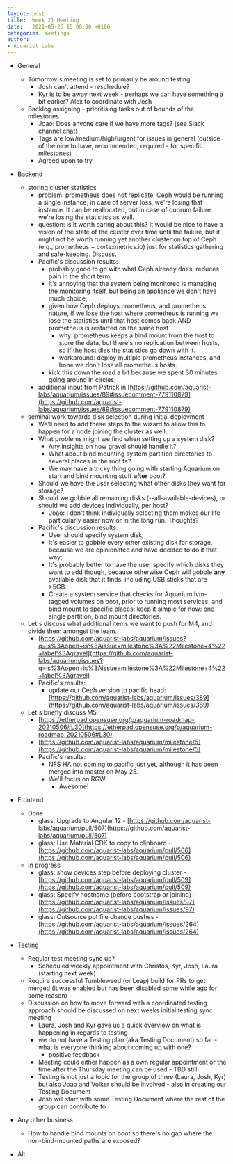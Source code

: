 ```yaml
---
layout: post
title:  Week 21 Meeting
date:   2021-05-26 15:00:00 +0100
categories: meetings
author:
- Aquarist Labs
---
```


* General
   * Tomorrow's meeting is set to primarily be around testing
       * Josh can't attend - reschedule?
       * Kyr is to be away next week - perhaps we can have something a bit
         earlier? Alex to coordinate with Josh
   * Backlog assigning - prioritising tasks out of bounds of the milestones
       * Joao: Does anyone care if we have more tags? (see Slack channel chat)
       * Tags are low/medium/high/urgent for issues in general (outside of the
         nice to have, recommended, required - for specific milestones)
       * Agreed upon to try

* Backend
   * storing cluster statistics
       * problem: prometheus does not replicate, Ceph would be running a single
         instance; in case of server loss, we're losing that instance. It can
         be reallocated, but in case of quorum failure we're losing the
         statistics as well.
       * question: is it worth caring about this? It would be nice to have a
         vision of the state of the cluster over time until the failure, but it
         might not be worth running yet another cluster on top of Ceph (e.g.,
         prometheus + cortexmetrics.io) just for statistics gathering and
         safe-keeping. Discuss.
       * Pacific's discussion results:
           * probably good to go with what Ceph already does, reduces pain in
             the short term;
           * it's annoying that the system being monitored is managing the
             monitoring itself, but being an appliance we don't have much
             choice;
           * given how Ceph deploys prometheus, and prometheus nature, if we
             lose the host where prometheus is running we lose the statistics
             until that host comes back AND prometheus is restarted on the same
             host
               * why: prometheus keeps a bind mount from the host to store the
                 data, but there's no replication between hosts, so if the host
                 dies the statistics go down with it.
               * workaround: deploy multiple prometheus instances, and hope we
                 don't lose all prometheus hosts.
           * kick this down the road a bit because we spent 30 minutes going
             around in circles;
       * additional input from Patrick in
         [https://github.com/aquarist-labs/aquarium/issues/89#issuecomment-779110879](https://github.com/aquarist-labs/aquarium/issues/89#issuecomment-779110879)
   * seminal work towards disk selection during initial deployment
       * We'll need to add these steps to the wizard to allow this to happen
         for a node joining the cluster as well.
       * What problems might we find when setting up a system disk?
           * Any insights on how gravel should handle it?
           * What about bind mounting system partition directories to several
             places in the root fs?
           * We may have a tricky thing going with starting Aquarium on start
             and bind mounting stuff **after** boot?
       * Should we have the user selecting what other disks they want for
         storage?
       * Should we gobble all remaining disks (--all-available-devices), or
         should we add devices individually, per host?
           * Joao: I don't think individually selecting them makes our life
             particularly easier now or in the long run. Thoughts?
       * Pacific's discussion results:
           * User should specify system disk;
           * It's easier to gobble every other existing disk for storage,
             because we are opinionated and have decided to do it that way;
           * It's probably better to have the user specify which disks they
             want to add though, because otherwise Ceph will gobble **any**
             available disk that it finds, including USB sticks that are >5GB.
           * Create a system service that checks for Aquarium lvm-tagged
             volumes on boot, prior to running most services, and bind mount to
             specific places; keep it simple for now: one single partition,
             bind mount directories.
   * Let's discuss what additional items we want to push for M4, and divide
     them amongst the team.
       * [https://github.com/aquarist-labs/aquarium/issues?q=is%3Aopen+is%3Aissue+milestone%3A%22Milestone+4%22+label%3Agravel](https://github.com/aquarist-labs/aquarium/issues?q=is%3Aopen+is%3Aissue+milestone%3A%22Milestone+4%22+label%3Agravel)
       * Pacific's results:
           * update our Ceph version to pacific head:
             [https://github.com/aquarist-labs/aquarium/issues/389](https://github.com/aquarist-labs/aquarium/issues/389)
   * Let's briefly discuss M5.
       * [https://etherpad.opensuse.org/p/aquarium-roadmap-20210506#L30](https://etherpad.opensuse.org/p/aquarium-roadmap-20210506#L30)
       * [https://github.com/aquarist-labs/aquarium/milestone/5](https://github.com/aquarist-labs/aquarium/milestone/5)
       * Pacific's results:
           * NFS HA not coming to pacific just yet, although it has been merged
             into master on May 25.
           * We'll focus on RGW.
               * Awesome!

* Frontend
   * Done
       * glass: Upgrade to Angular 12 -
         [https://github.com/aquarist-labs/aquarium/pull/507](https://github.com/aquarist-labs/aquarium/pull/507)
       * glass: Use Material CDK to copy to clipboard -
         [https://github.com/aquarist-labs/aquarium/pull/506](https://github.com/aquarist-labs/aquarium/pull/506)
   * In progress
       * glass: show devices step before deploying cluster -
         [https://github.com/aquarist-labs/aquarium/pull/509](https://github.com/aquarist-labs/aquarium/pull/509)
       * glass: Specify hostname (before bootstrap or joining) -
         [https://github.com/aquarist-labs/aquarium/issues/97](https://github.com/aquarist-labs/aquarium/issues/97)
       * glass: Outsource pot file change pushes -
         [https://github.com/aquarist-labs/aquarium/issues/264](https://github.com/aquarist-labs/aquarium/issues/264)

* Testing
   * Regular test meeting sync up?
       *  Scheduled weekly appointment with Christos, Kyr, Josh, Laura
          (starting next week)
   * Require successful Tumbleweed (or Leap) build for PRs to get merged
     (it was enabled but has been disabled some while ago for some reason)
   * Discussion on how to move forward with a coordinated testing approach
     should be discussed on next weeks initial testing sync meeting
       * Laura, Josh and Kyr gave us a quick overview on what is happening in
         regards to testing
       * we do not have a Testing plan (aka Testing Document) so far - what is
         everyone thinking about coming up with one?
           * positive feedback
       * Meeting could either happen as a own regular appointment or the time
         after the Thursday meeting can be used - TBD still
       * Testing is not just a topic for the group of three (Laura, Josh, Kyr)
         but also Joao and Volker should be involved - also in creating our
         Testing Document
       * Josh will start with some Testing Document where the rest of the group
         can contribute to

* Any other business
   * How to handle bind mounts on boot so there's no gap where the
     non-bind-mounted paths are exposed?

* AI:
